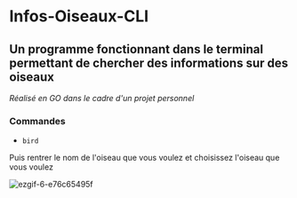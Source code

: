 # Infos-Oiseaux-CLI

## Un programme fonctionnant dans le terminal permettant de chercher des informations sur des oiseaux
*Réalisé en GO dans le cadre d'un projet personnel*

### Commandes 
- ```bird```

Puis rentrer le nom de l'oiseau que vous voulez et choisissez l'oiseau que vous voulez

![ezgif-6-e76c65495f](https://github.com/ZefusX/Infos-Oiseaux-CLI/assets/116253674/a6171b08-b85d-48ed-a154-d568be57b9a2)
